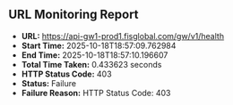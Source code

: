 ## URL Monitoring Report

- **URL:** https://api-gw1-prod1.fisglobal.com/gw/v1/health
- **Start Time:** 2025-10-18T18:57:09.762984
- **End Time:** 2025-10-18T18:57:10.196607
- **Total Time Taken:** 0.433623 seconds
- **HTTP Status Code:** 403
- **Status:** Failure
- **Failure Reason:** HTTP Status Code: 403
